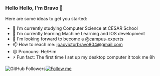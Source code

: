 ### Hello Hello, I'm Bravo 👋


Here are some ideas to get you started:

- 🔭 I’m currently studying Computer Science at CESAR School
- 🌱 I’m currently learning Machine Learning and IOS development 
- 👀 I'm looking forward to become a [@campus-experts](https://github.com/campus-experts) 
- 📫 How to reach me: joaovictorbravo804@gmail.com
- 😄 Pronouns: He/Him
- ⚡ Fun fact: The first time I set up my desktop computer it took me 8h

![GitHub Followers](https://img.shields.io/github/followers/JVBravoo?style=social)[![Follow me](https://img.shields.io/twitter/follow/BravoJvictor?style=social)](https://twitter.com/BravoJvictor)
